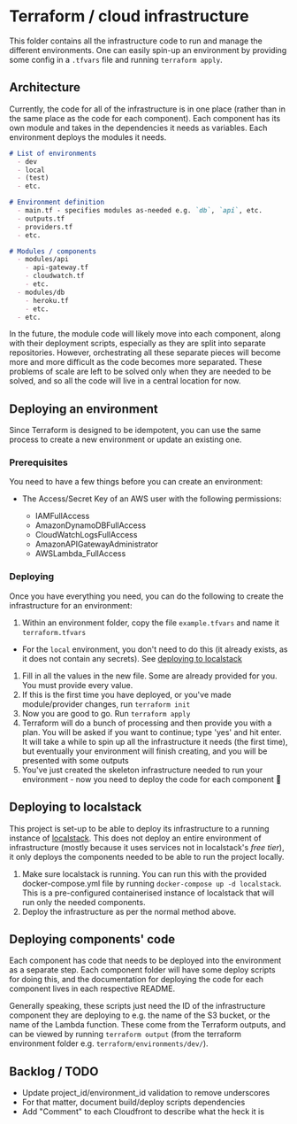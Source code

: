 # Terraform / cloud infrastructure

This folder contains all the infrastructure code to run and manage the different environments. One can easily spin-up an environment by providing some config in a `.tfvars` file and running `terraform apply`.

## Architecture

Currently, the code for all of the infrastructure is in one place (rather than in the same place as the code for each component). Each component has its own module and takes in the dependencies it needs as variables. Each environment deploys the modules it needs.

```md
# List of environments
  - dev
  - local
  - (test)
  - etc.

# Environment definition
  - main.tf - specifies modules as-needed e.g. `db`, `api`, etc.
  - outputs.tf
  - providers.tf
  - etc.

# Modules / components
  - modules/api
    - api-gateway.tf
    - cloudwatch.tf
    - etc.
  - modules/db
    - heroku.tf
    - etc.
  - etc.
```

In the future, the module code will likely move into each component, along with their deployment scripts, especially as they are split into separate repositories. However, orchestrating all these separate pieces will become more and more difficult as the code becomes more separated. These problems of scale are left to be solved only when they are needed to be solved, and so all the code will live in a central location for now.

## Deploying an environment

Since Terraform is designed to be idempotent, you can use the same process to create a new environment or update an existing one.

### Prerequisites

You need to have a few things before you can create an environment:
  - The Access/Secret Key of an AWS user with the following permissions:
    - IAMFullAccess
    - AmazonDynamoDBFullAccess
    - CloudWatchLogsFullAccess
    - AmazonAPIGatewayAdministrator
    - AWSLambda_FullAccess

    <!-- @TODO will probably need these permissions too  -->
    <!-- - AmazonS3FullAccess -->
    <!-- - CloudFrontFullAccess -->
    <!-- - AWSCertificateManagerFullAccess -->
  <!-- - A domain set up (and active) in ACM
    - TL;DR:
    1. Add your domain to ACM
    1. Add a CNAME record to your domain with the name/value that ACM gives you
    1. Wait for it to validate
    1. Now you are good to go
    - You will use this domain in the config e.g. `pet-game.winsauce.com` -->

### Deploying

Once you have everything you need, you can do the following to create the infrastructure for an environment:

1. Within an environment folder, copy the file `example.tfvars` and name it `terraform.tfvars`
  - For the `local` environment, you don't need to do this (it already exists, as it does not contain any secrets). See [deploying to localstack](#Deploying-to-localstack)
1. Fill in all the values in the new file. Some are already provided for you. You must provide every value.
1. If this is the first time you have deployed, or you've made module/provider changes, run `terraform init`
1. Now you are good to go. Run `terraform apply`
1. Terraform will do a bunch of processing and then provide you with a plan. You will be asked if you want to continue; type 'yes' and hit enter. It will take a while to spin up all the infrastructure it needs (the first time), but eventually your environment will finish creating, and you will be presented with some outputs
1. You've just created the skeleton infrastructure needed to run your environment - now you need to deploy the code for each component 🙂

## Deploying to localstack

This project is set-up to be able to deploy its infrastructure to a running instance of [localstack](https://github.com/localstack/localstack). This does not deploy an entire environment of infrastructure (mostly because it uses services not in localstack's _free tier_), it only deploys the components needed to be able to run the project locally.

1. Make sure localstack is running. You can run this with the provided docker-compose.yml file by running `docker-compose up -d localstack`. This is a pre-configured containerised instance of localstack that will run only the needed components.
1. Deploy the infrastructure as per the normal method above.

## Deploying components' code

Each component has code that needs to be deployed into the environment as a separate step. Each component folder will have some deploy scripts for doing this, and the documentation for deploying the code for each component lives in each respective README.

Generally speaking, these scripts just need the ID of the infrastructure component they are deploying to e.g. the name of the S3 bucket, or the name of the Lambda function. These come from the Terraform outputs, and can be viewed by running `terraform output` (from the terraform environment folder e.g. `terraform/environments/dev/`).

## Backlog / TODO

  - Update project_id/environment_id validation to remove underscores
  - For that matter, document build/deploy scripts dependencies
  - Add "Comment" to each Cloudfront to describe what the heck it is